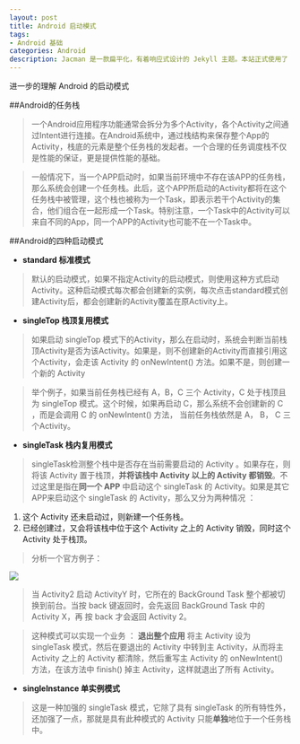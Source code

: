 ```yaml
---
layout: post
title: Android 启动模式
tags:
- Android 基础
categories: Android
description: Jacman 是一款扁平化，有着响应式设计的 Jekyll 主题。本站正式使用了 Jacman 主题。Jacman 基于 Jacman 的 Hexo 主题修改而来。你可以前往本站和 Demo 预览更多关于本主题的更多效果。如果你有任何问题或意见欢迎到 GitHub 发表 issue。
---
```


进一步的理解 Android 的启动模式




##Android的任务栈

> 一个Android应用程序功能通常会拆分为多个Activity，各个Activity之间通过Intent进行连接。在Android系统中，通过栈结构来保存整个App的Activity，栈底的元素是整个任务栈的发起者。一个合理的任务调度栈不仅是性能的保证，更是提供性能的基础。

> 一般情况下，当一个APP启动时，如果当前环境中不存在该APP的任务栈，那么系统会创建一个任务栈。此后，这个APP所启动的Activity都将在这个任务栈中被管理，这个栈也被称为一个Task，即表示若干个Activity的集合，他们组合在一起形成一个Task。特别注意，一个Task中的Activity可以来自不同的App，同一个APP的Activity也可能不在一个Task中。

##Android的四种启动模式

- **standard  标准模式**

> 默认的启动模式，如果不指定Activity的启动模式，则使用这种方式启动Activity。这种启动模式每次都会创建新的实例，每次点击standard模式创建Activity后，都会创建新的Activity覆盖在原Activity上。

- **singleTop 栈顶复用模式**

> 如果启动 singleTop 模式下的Activity，那么在启动时，系统会判断当前栈顶Activity是否为该Activity。如果是，则不创建新的Activity而直接引用这个Activity，会走该 Activity 的 onNewIntent() 方法。如果不是，则创建一个新的 Activity


> 举个例子，如果当前任务栈已经有 A，B，C 三个 Activity，C 处于栈顶且为 singleTop 模式。这个时候，如果再启动 C，那么系统不会创建新的 C ，而是会调用 C 的 onNewIntent() 方法， 当前任务栈依然是 A， B， C 三个Activity。

- **singleTask 栈内复用模式**

> singleTask检测整个栈中是否存在当前需要启动的 Activity 。如果存在，则将该 Activity 置于栈顶，**并将该栈中 Activity 以上的 Activity 都销毁**。不过这里是指在**同一个 APP** 中启动这个 singleTask 的 Activity。如果是其它APP来启动这个 singleTask 的 Activity，那么又分为两种情况 ：
1. 这个 Activity 还未启动过，则新建一个任务栈。
2. 已经创建过，又会将该栈中位于这个 Activity 之上的 Activity 销毁，同时这个 Activity 处于栈顶。

> 分析一个官方例子：

![](http://img.blog.csdn.net/20160907155724862)

> 当 Activity2 启动 ActivityY 时，它所在的 BackGround Task 整个都被切换到前台。当按 back 键返回时，会先返回 BackGround Task 中的 Activity X，再 按 back 才会返回 Activity 2。

> 这种模式可以实现一个业务 ： **退出整个应用**
> 将主 Activity 设为 singleTask 模式，然后在要退出的 Activity 中转到主 Activity，从而将主 Activity 之上的 Activity 都清除，然后重写主 Activity 的 onNewIntent() 方法，在该方法中 finish() 掉主 Activity，这样就退出了所有 Activity。

- **singleInstance 单实例模式**

> 这是一种加强的 singleTask 模式，它除了具有 singleTask 的所有特性外，还加强了一点，那就是具有此种模式的 Activity 只能**单独**地位于一个任务栈中。









